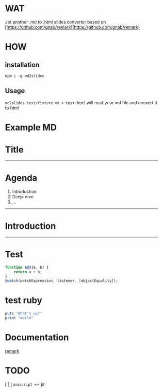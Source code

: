 WAT
===

Jet another .md to .html slides converter
based on [https://github.com/gnab/remark](https://github.com/gnab/remark)


HOW
===

installation
------------
`npm i -g md2slides`

Usage
-----
`md2slides test/fixture.md > test.html`
will read your md file and convert it to html


Example MD
==========

# Title

---

# Agenda

1. Introduction
2. Deep-dive
3. ...

---

# Introduction

---

# Test

```JavaScript
function add(a, b) {
	return a + b;
}
$watch(watchExpression, listener, [objectEquality]);
```

# test ruby

```ruby
puts "What's up?"
print "world"
```


Documentation
=============
[remark](https://github.com/gnab/remark/wiki/Configuration#highlighting)

TODO
====
[ ] ```javascript => ```js'
